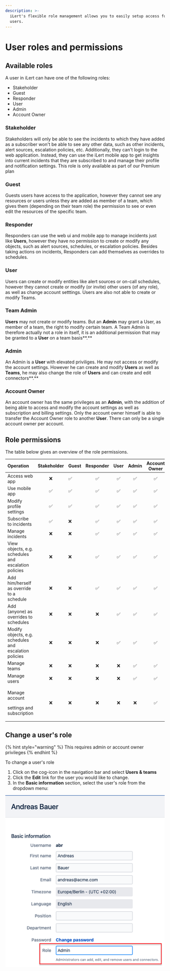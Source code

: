 ```yaml
---
description: >-
  iLert's flexible role management allows you to easily setup access for your
  users.
---
```


# User roles and permissions

## Available roles

A user in iLert can have one of the following roles:

* Stakeholder
* Guest
* Responder
* User
* Admin
* Account Owner

### Stakeholder

Stakeholders will only be able to see the incidents to which they have added as a subscriber won't be able to see any other data, such as other incidents, alert sources, escalation policies, etc. Additionally, they can't login to the web application. Instead, they can use the iLert mobile app to get insights into current incidents that they are subscribed to and manage their profile and notification settings. This role is only available as part of our Premium plan

### Guest

Guests users have access to the application, however they cannot see any resources or users unless they are added as member of a team, which gives them \(depending on their team role\) the permission to see or even edit the resources of the specific team.

### Responder

Responders can use the web ui and mobile app to manage incidents just like **Users**, however they have no permission to create or modify any objects, such as alert sources, schedules, or escalation policies. Besides taking actions on incidents, Responders can add themselves as overrides to schedules.

### User

Users can create or modify entities like alert sources or on-call schedules, however they cannot create or modify \(or invite\) other users \(of any role\), as well as change account setttings. Users are also not able to create or modify Teams.

### Team Admin

**Users** may not create or modify teams. But an **Admin** may grant a User, as member of a team, the right to modify certain team. A Team Admin is therefore actually not a role in itself, it is an additional permission that may be granted to a **User** on a team basis**.**

### Admin

An Admin is a **User** with elevated priviliges. He may not access or modify the account settings. However he can create and modify **Users** as well as **Teams**, he may also change the role of **Users** and can create and edit connectors**.**

### Account Owner

An account owner has the same privileges as an **Admin**, with the addition of being able to access and modify the account settings as well as subscription and billing settings. Only the account owner himself is able to transfer the Account Owner role to another **User**. There can only be a single account owner per account. 

## Role permissions

The table below gives an overview of the role permissions.

<table>
  <thead>
    <tr>
      <th style="text-align:left"><b>Operation</b>
      </th>
      <th style="text-align:center"><b>Stakeholder</b>
      </th>
      <th style="text-align:left">Guest</th>
      <th style="text-align:center"><b>Responder</b>
      </th>
      <th style="text-align:center"><b>User</b>
      </th>
      <th style="text-align:center"><b>Admin</b>
      </th>
      <th style="text-align:center"><b>Account Owner</b>
      </th>
    </tr>
  </thead>
  <tbody>
    <tr>
      <td style="text-align:left">Access web app</td>
      <td style="text-align:center">&#x274C;</td>
      <td style="text-align:left">&#x2705;</td>
      <td style="text-align:center">&#x2705;</td>
      <td style="text-align:center">&#x2705;</td>
      <td style="text-align:center">&#x2705;</td>
      <td style="text-align:center">&#x2705;</td>
    </tr>
    <tr>
      <td style="text-align:left">Use mobile app</td>
      <td style="text-align:center">&#x2705;</td>
      <td style="text-align:left">&#x2705;</td>
      <td style="text-align:center">&#x2705;</td>
      <td style="text-align:center">&#x2705;</td>
      <td style="text-align:center">&#x2705;</td>
      <td style="text-align:center">&#x2705;</td>
    </tr>
    <tr>
      <td style="text-align:left">Modify profile settings</td>
      <td style="text-align:center">&#x2705;</td>
      <td style="text-align:left">&#x2705;</td>
      <td style="text-align:center">&#x2705;</td>
      <td style="text-align:center">&#x2705;</td>
      <td style="text-align:center">&#x2705;</td>
      <td style="text-align:center">&#x2705;</td>
    </tr>
    <tr>
      <td style="text-align:left">Subscribe to incidents</td>
      <td style="text-align:center">&#x2705;</td>
      <td style="text-align:left">&#x274C;</td>
      <td style="text-align:center">&#x2705;</td>
      <td style="text-align:center">&#x2705;</td>
      <td style="text-align:center">&#x2705;</td>
      <td style="text-align:center">&#x2705;</td>
    </tr>
    <tr>
      <td style="text-align:left">Manage incidents</td>
      <td style="text-align:center">&#x274C;</td>
      <td style="text-align:left">&#x274C;</td>
      <td style="text-align:center">&#x2705;</td>
      <td style="text-align:center">&#x2705;</td>
      <td style="text-align:center">&#x2705;</td>
      <td style="text-align:center">&#x2705;</td>
    </tr>
    <tr>
      <td style="text-align:left">View objects, e.g. schedules and escalation policies</td>
      <td style="text-align:center">&#x274C;</td>
      <td style="text-align:left">&#x274C;</td>
      <td style="text-align:center">&#x2705;</td>
      <td style="text-align:center">&#x2705;</td>
      <td style="text-align:center">&#x2705;</td>
      <td style="text-align:center">&#x2705;</td>
    </tr>
    <tr>
      <td style="text-align:left">Add him/herself as override to a schedule</td>
      <td style="text-align:center">&#x274C;</td>
      <td style="text-align:left">&#x274C;</td>
      <td style="text-align:center">&#x2705;</td>
      <td style="text-align:center">&#x2705;</td>
      <td style="text-align:center">&#x2705;</td>
      <td style="text-align:center">&#x2705;</td>
    </tr>
    <tr>
      <td style="text-align:left">Add (anyone) as overrides to schedules</td>
      <td style="text-align:center">&#x274C;</td>
      <td style="text-align:left">&#x274C;</td>
      <td style="text-align:center">&#x274C;</td>
      <td style="text-align:center">&#x2705;</td>
      <td style="text-align:center">&#x2705;</td>
      <td style="text-align:center">&#x2705;</td>
    </tr>
    <tr>
      <td style="text-align:left">Modify objects, e.g. schedules and escalation policies</td>
      <td style="text-align:center">&#x274C;</td>
      <td style="text-align:left">&#x274C;</td>
      <td style="text-align:center">&#x274C;</td>
      <td style="text-align:center">&#x2705;</td>
      <td style="text-align:center">&#x2705;</td>
      <td style="text-align:center">&#x2705;</td>
    </tr>
    <tr>
      <td style="text-align:left">Manage teams</td>
      <td style="text-align:center">&#x274C;</td>
      <td style="text-align:left">&#x274C;</td>
      <td style="text-align:center">&#x274C;</td>
      <td style="text-align:center">&#x274C;</td>
      <td style="text-align:center">&#x2705;</td>
      <td style="text-align:center">&#x2705;</td>
    </tr>
    <tr>
      <td style="text-align:left">Manage users</td>
      <td style="text-align:center">&#x274C;</td>
      <td style="text-align:left">&#x274C;</td>
      <td style="text-align:center">&#x274C;</td>
      <td style="text-align:center">&#x274C;</td>
      <td style="text-align:center">&#x2705;</td>
      <td style="text-align:center">&#x2705;</td>
    </tr>
    <tr>
      <td style="text-align:left">
        <p>Manage account</p>
        <p>settings and subscription</p>
      </td>
      <td style="text-align:center">&#x274C;</td>
      <td style="text-align:left">&#x274C;</td>
      <td style="text-align:center">&#x274C;</td>
      <td style="text-align:center">&#x274C;</td>
      <td style="text-align:center">&#x274C;</td>
      <td style="text-align:center">&#x2705;</td>
    </tr>
  </tbody>
</table>

## Change a user's role

{% hint style="warning" %}
This requires admin or account owner privileges
{% endhint %}

To change a user's role

1. Click on the cog-icon in the navigation bar and select **Users & teams**
2. Click the **Edit** link for the user you would like to change.
3. In the **Basic information** section, select the user's role from the dropdown menu:

![](../.gitbook/assets/screenshot-2020-10-21-at-18.12.57.png)

